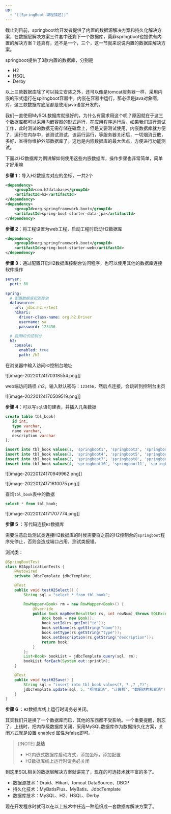 ```yaml
---
up:
  - "[[SpringBoot 課程描述]]"
---
```

截止到目前，springboot给开发者提供了内置的数据源解决方案和持久化解决方案，在数据层解决方案三件套中还剩下一个数据库，莫非springboot也提供有内置的解决方案？还真有，还不是一个，三个，这一节就来说说内置的数据库解决方案。

​springboot提供了3款内置的数据库，分别是

- H2
- HSQL
- Derby

​以上三款数据库除了可以独立安装之外，还可以像是tomcat服务器一样，采用内嵌的形式运行在spirngboot容器中。内嵌在容器中运行，那必须是java对象啊，对，这三款数据库底层都是使用java语言开发的。

​我们一直使用MySQL数据库就挺好的，为什么有需求用这个呢？原因就在于这三个数据库都可以采用内嵌容器的形式运行，在应用程序运行后，如果我们进行测试工作，此时测试的数据无需存储在磁盘上，但是又要测试使用，内嵌数据库就方便了，运行在内存中，该测试测试，该运行运行，等服务器关闭后，一切烟消云散，多好，省得你维护外部数据库了。这也是内嵌数据库的最大优点，方便进行功能测试。

​下面以H2数据库为例讲解如何使用这些内嵌数据库，操作步骤也非常简单，简单才好用嘛

**步骤 1**：导入H2数据库对应的坐标，一共2个

```xml
<dependency>
    <groupId>com.h2database</groupId>
    <artifactId>h2</artifactId>
</dependency>
<dependency>
    <groupId>org.springframework.boot</groupId>
    <artifactId>spring-boot-starter-data-jpa</artifactId>
</dependency>
```

**步骤 2**：将工程设置为web工程，启动工程时启动H2数据库

```xml
<dependency>
    <groupId>org.springframework.boot</groupId>
    <artifactId>spring-boot-starter-web</artifactId>
</dependency>
```

**步骤 3**：通过配置开启H2数据库控制台访问程序，也可以使用其他的数据库连接软件操作

```yaml
server:
  port: 80
  
spring:
  # 配置数据库和连接池
  datasource:
    url: jdbc:h2:~/test
    hikari:
      driver-class-name: org.h2.Driver
      username: sa
      password: 123456

  # 启用H2的控制台
  h2:
    console:
      enabled: true
      path: /h2
```

在浏览器中输入访问`H2`控制台地址

![[image-20220124170318554.png]]

​web端访问路径 /h2，输入默认密码：`123456`，然后点连接，会跳转到控制台主页

![[image-20220124170509519.png]]

**步骤 4**：可以写`sql`语句建表，并插入几条数据

```sql
create table tbl_book(
   id int,
   type varchar,
   name varchar,
   description varchar
);

insert into tbl_book values(1, 'springboot1', 'springboot2', 'springboot3');
insert into tbl_book values(2, 'springboot4', 'springboot5', 'springboot6');
insert into tbl_book values(3, 'springboot7', 'springboot8', 'springboot9');
insert into tbl_book values(4, 'springboot10', 'springboot11', 'springboot12');
```

​![[image-20220124170949962.png]]

![[image-20220124171610075.png]]

查询`tbl_book`表中的数据

```sql
select * from tbl_book;
```

![[image-20220124171707774.png]]

**步骤 5** ：写代码连接`H2`数据库

需要注意启动测试类连接H2数据库的时候需要将之前的H2控制台的`springboot`程序先停止，否则会造成端口占用，测试类报错。

测试类：

```java
@SpringBootTest
class H2ApplicationTests {
    @Autowired
    private JdbcTemplate jdbcTemplate;

    @Test
    public void testH2Select() {
        String sql = "select * from tbl_book";

        RowMapper<Book> rm = new RowMapper<Book>() {
            @Override
            public Book mapRow(ResultSet rs, int rowNum) throws SQLException {
                Book book = new Book();
                book.setId(rs.getInt("id"));
                book.setName(rs.getString("name"));
                book.setType(rs.getString("type"));
                book.setDescription(rs.getString("description"));
                return book;
            }
        };
        List<Book> bookList = jdbcTemplate.query(sql, rm);
        bookList.forEach(System.out::println);
    }

    @Test
    public void testH2Save() {
        String sql = "insert into tbl_book values(?, ? ,? ,?)";
        jdbcTemplate.update(sql, 5, "啊哈算法", "计算机", "数据结构和算法");
    }
}
```

**步骤 6** ：`H2`数据库线上运行时请务必关闭。

其实我们只是换了一个数据库而已，其他的东西都不受影响。一个重要提醒，别忘了，上线时，把内存级数据库关闭，采用MySQL数据库作为数据持久化方案，关闭方式就是设置 enabled 属性为false即可。

> [!NOTE] **总结**
> 
> - H2内嵌式数据库启动方式，添加坐标，添加配置
> - H2数据库线上运行时请务必关闭

到这里SQL相关的数据层解决方案就讲完了，现在的可选技术就丰富的多了。

- 数据源技术：Druid、Hikari、tomcat DataSource、DBCP
- 持久化技术：MyBatisPlus、MyBatis、JdbcTemplate
- 数据库技术：MySQL、H2、HSQL、Derby

​现在开发程序时就可以在以上技术中任选一种组织成一套数据库解决方案了。